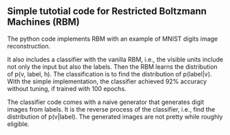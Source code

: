 ## Simple tutotial code for Restricted Boltzmann Machines (RBM)

The python code implements RBM with an example of MNIST digits image reconstruction.

It also includes a classifier with the vanilla RBM, i.e., the visible units include not only the input but also the labels. Then the RBM learns the distribution of p(v, label, h). The classification is to find the distribution of p(label|v). With the simple implementation, the classifier achieved 92% accuracy without tuning, if trained with 100 epochs.

The classifier code comes with a naive generator that generates digit images from labels. It is the reverse process of the classifier, i.e., find the distribution of p(v|label). The generated images are not pretty while roughly eligible.

